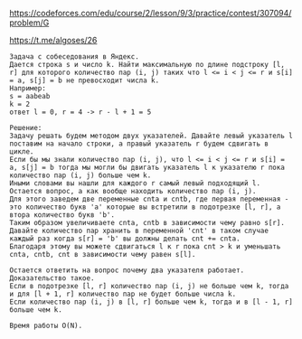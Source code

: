 https://codeforces.com/edu/course/2/lesson/9/3/practice/contest/307094/problem/G

https://t.me/algoses/26

    Задача с собеседования в Яндекс.
    Дается строка s и число k. Найти максимальную по длине подстроку [l, r] для которого количество пар (i, j) таких что l <= i < j <= r и s[i] = a, s[j] = b не превосходит числа k. 
    Например: 
    s = aabeab 
    k = 2
    ответ l = 0, r = 4 -> r - l + 1 = 5
    
    Решение: 
    Задачу решать будем методом двух указателей. Давайте левый указатель l поставим на начало строки, а правый указатель r будем сдвигать в цикле. 
    Если бы мы знали количество пар (i, j), что l <= i < j <= r и s[i] = a, s[j] = b тогда мы могли бы двигать указатель l к указателю r пока количество пар (i, j) больше чем k. 
    Иными словами вы нашли для каждого r самый левый подходящий l. Остается вопрос, а как вообще находить количество пар (i, j). 
    Для этого заведем две переменные cnta и cntb, где первая переменная - это количество букв 'a' которые вы встретили в подотрезке [l, r], а втора количество букв 'b'. 
    Таким образом увеличиваете cnta, cntb в зависимости чему равно s[r]. 
    Давайте количество пар хранить в переменной 'cnt' в таком случае каждый раз когда s[r] = 'b' вы должны делать cnt += cnta. 
    Благодаря этому вы можете сдвигаться l к r пока cnt > k и уменьшать cnta, cntb, cnt в зависимости чему равен s[l]. 
    
    Остается ответить на вопрос почему два указателя работает. Доказательство такое. 
    Если в подотрезке [l, r] количество пар (i, j) не больше чем k, тогда и для [l + 1, r] количество пар не будет больше числа k. 
    Если количество пар (i, j) в [l, r] больше чем k, тогда и в [l - 1, r] больше чем k. 
    
    Время работы O(N). 

